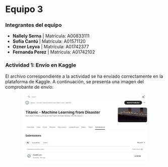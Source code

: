 # **Equipo 3**

### **Integrantes del equipo**
- **Nallely Serna** | Matrícula: A00833111
- **Sofía Cantú** | Matrícula: A01571120
- **Ozner Leyva** | Matrícula: A01742377
- **Fernanda Perez** | Matrícula: A01742102

### **Actividad 1: Envío en Kaggle**

El archivo correspondiente a la actividad se ha enviado correctamente en la plataforma de Kaggle. A continuación, se presenta una imagen del comprobante de envío:

<p align="center">
  <img src="/ArchivosExtras/ElaborandoTusEvidencias.jpeg" alt="Comprobante de la Actividad 1 en Kaggle" width="400"/>
</p>
